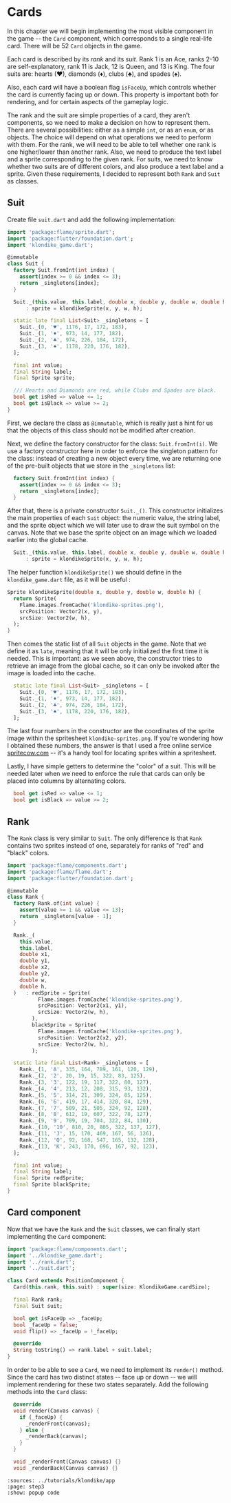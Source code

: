 # Cards

In this chapter we will begin implementing the most visible component in the
game -- the `Card` component, which corresponds to a single real-life card.
There will be 52 `Card` objects in the game.

Each card is described by its _rank_ and its _suit_. Rank 1 is an Ace, ranks
2-10 are self-explanatory, rank 11 is Jack, 12 is Queen, and 13 is King. The
four suits are: hearts (♥), diamonds (♦), clubs (♣), and spades (♠).

Also, each card will have a boolean flag `isFaceUp`, which controls whether
the card is currently facing up or down. This property is important both for
rendering, and for certain aspects of the gameplay logic.

The rank and the suit are simple properties of a card, they aren't components,
so we need to make a decision on how to represent them. There are several
possibilities: either as a simple `int`, or as an `enum`, or as objects. The
choice will depend on what operations we need to perform with them. For the
rank, we will need to be able to tell whether one rank is one higher/lower than
another rank. Also, we need to produce the text label and a sprite corresponding
to the given rank. For suits, we need to know whether two suits are of different
colors, and also produce a text label and a sprite. Given these requirements,
I decided to represent both `Rank` and `Suit` as classes.


## Suit

Create file `suit.dart` and add the following implementation:

```dart
import 'package:flame/sprite.dart';
import 'package:flutter/foundation.dart';
import 'klondike_game.dart';

@immutable
class Suit {
  factory Suit.fromInt(int index) {
    assert(index >= 0 && index <= 3);
    return _singletons[index];
  }

  Suit._(this.value, this.label, double x, double y, double w, double h)
      : sprite = klondikeSprite(x, y, w, h);

  static late final List<Suit> _singletons = [
    Suit._(0, '♥', 1176, 17, 172, 183),
    Suit._(1, '♦', 973, 14, 177, 182),
    Suit._(2, '♣', 974, 226, 184, 172),
    Suit._(3, '♠', 1178, 220, 176, 182),
  ];

  final int value;
  final String label;
  final Sprite sprite;

  /// Hearts and Diamonds are red, while Clubs and Spades are black.
  bool get isRed => value <= 1;
  bool get isBlack => value >= 2;
}
```

First, we declare the class as `@immutable`, which is really just a hint for
us that the objects of this class should not be modified after creation.

Next, we define the factory constructor for the class: `Suit.fromInt(i)`. We
use a factory constructor here in order to enforce the singleton pattern for
the class: instead of creating a new object every time, we are returning one
of the pre-built objects that we store in the `_singletons` list:
```dart
  factory Suit.fromInt(int index) {
    assert(index >= 0 && index <= 3);
    return _singletons[index];
  }
```

After that, there is a private constructor `Suit._()`. This constructor
initializes the main properties of each `Suit` object: the numeric value, the
string label, and the sprite object which we will later use to draw the suit
symbol on the canvas. Note that we base the sprite object on an image which
we loaded earlier into the global cache.
```dart
  Suit._(this.value, this.label, double x, double y, double w, double h)
      : sprite = klondikeSprite(x, y, w, h);
```

The helper function `klondikeSprite()` we should define in the
`klondike_game.dart` file, as it will be useful :
```dart
Sprite klondikeSprite(double x, double y, double w, double h) {
  return Sprite(
    Flame.images.fromCache('klondike-sprites.png'),
    srcPosition: Vector2(x, y),
    srcSize: Vector2(w, h),
  );
}
```

Then comes the static list of all `Suit` objects in the game. Note that we
define it as `late`, meaning that it will be only initialized the first time
it is needed. This is important: as we seen above, the constructor tries to
retrieve an image from the global cache, so it can only be invoked after the
image is loaded into the cache.
```dart
  static late final List<Suit> _singletons = [
    Suit._(0, '♥', 1176, 17, 172, 183),
    Suit._(1, '♦', 973, 14, 177, 182),
    Suit._(2, '♣', 974, 226, 184, 172),
    Suit._(3, '♠', 1178, 220, 176, 182),
  ];
```
The last four numbers in the constructor are the coordinates of the sprite
image within the spritesheet `klondike-sprites.png`. If you're wondering how I
obtained these numbers, the answer is that I used a free online service
[spritecow.com] -- it's a handy tool for locating sprites within a spritesheet.

Lastly, I have simple getters to determine the "color" of a suit. This will be
needed later when we need to enforce the rule that cards can only be placed
into columns by alternating colors.
```dart
  bool get isRed => value <= 1;
  bool get isBlack => value >= 2;
```


## Rank

The `Rank` class is very similar to `Suit`. The only difference is that `Rank`
contains two sprites instead of one, separately for ranks of "red" and "black"
colors.

```dart
import 'package:flame/components.dart';
import 'package:flame/flame.dart';
import 'package:flutter/foundation.dart';

@immutable
class Rank {
  factory Rank.of(int value) {
    assert(value >= 1 && value <= 13);
    return _singletons[value - 1];
  }

  Rank._(
    this.value,
    this.label,
    double x1,
    double y1,
    double x2,
    double y2,
    double w,
    double h,
  )   : redSprite = Sprite(
          Flame.images.fromCache('klondike-sprites.png'),
          srcPosition: Vector2(x1, y1),
          srcSize: Vector2(w, h),
        ),
        blackSprite = Sprite(
          Flame.images.fromCache('klondike-sprites.png'),
          srcPosition: Vector2(x2, y2),
          srcSize: Vector2(w, h),
        );

  static late final List<Rank> _singletons = [
    Rank._(1, 'A', 335, 164, 789, 161, 120, 129),
    Rank._(2, '2', 20, 19, 15, 322, 83, 125),
    Rank._(3, '3', 122, 19, 117, 322, 80, 127),
    Rank._(4, '4', 213, 12, 208, 315, 93, 132),
    Rank._(5, '5', 314, 21, 309, 324, 85, 125),
    Rank._(6, '6', 419, 17, 414, 320, 84, 129),
    Rank._(7, '7', 509, 21, 505, 324, 92, 128),
    Rank._(8, '8', 612, 19, 607, 322, 78, 127),
    Rank._(9, '9', 709, 19, 704, 322, 84, 130),
    Rank._(10, '10', 810, 20, 805, 322, 137, 127),
    Rank._(11, 'J', 15, 170, 469, 167, 56, 126),
    Rank._(12, 'Q', 92, 168, 547, 165, 132, 128),
    Rank._(13, 'K', 243, 170, 696, 167, 92, 123),
  ];

  final int value;
  final String label;
  final Sprite redSprite;
  final Sprite blackSprite;
}
```


## Card component

Now that we have the `Rank` and the `Suit` classes, we can finally start
implementing the `Card` component:
```dart
import 'package:flame/components.dart';
import '../klondike_game.dart';
import '../rank.dart';
import '../suit.dart';

class Card extends PositionComponent {
  Card(this.rank, this.suit) : super(size: KlondikeGame.cardSize);

  final Rank rank;
  final Suit suit;

  bool get isFaceUp => _faceUp;
  bool _faceUp = false;
  void flip() => _faceUp = !_faceUp;

  @override
  String toString() => rank.label + suit.label;
}
```

In order to be able to see a `Card`, we need to implement its `render()`
method. Since the card has two distinct states -- face up or down -- we will
implement rendering for these two states separately. Add the following methods
into the `Card` class:
```dart
  @override
  void render(Canvas canvas) {
    if (_faceUp) {
      _renderFront(canvas);
    } else {
      _renderBack(canvas);
    }
  }

  void _renderFront(Canvas canvas) {}
  void _renderBack(Canvas canvas) {}
```


```{flutter-app}
:sources: ../tutorials/klondike/app
:page: step3
:show: popup code
```

[spritecow.com]: http://www.spritecow.com/
